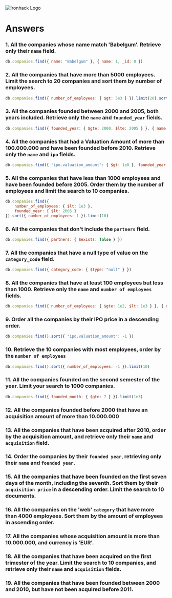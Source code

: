 ![Ironhack Logo](https://i.imgur.com/1QgrNNw.png)

# Answers

### 1. All the companies whose name match 'Babelgum'. Retrieve only their `name` field.

```javascript
db.companies.find({ name: "Babelgum" }, { name: 1, _id: 0 })
```

### 2. All the companies that have more than 5000 employees. Limit the search to 20 companies and sort them by **number of employees**.

```javascript
db.companies.find({ number_of_employees: { $gt: 5e3 } }).limit(20).sort({ number_of_employees: 1 })
```

### 3. All the companies founded between 2000 and 2005, both years included. Retrieve only the `name` and `founded_year` fields.

```javascript
db.companies.find({ founded_year: { $gte: 2000, $lte: 2005 } }, { name: 1, founded_year: 1, _id: 0 })
```

### 4. All the companies that had a Valuation Amount of more than 100.000.000 and have been founded before 2010. Retrieve only the `name` and `ipo` fields.

```javascript
db.companies.find({ "ipo.valuation_amount": { $gt: 1e8 }, founded_year: { $lt: 2010 } }, { name: 1, ipo: 1, _id: 0 })
```

### 5. All the companies that have less than 1000 employees and have been founded before 2005. Order them by the number of employees and limit the search to 10 companies.

```javascript
db.companies.find({ 
    number_of_employees: { $lt: 1e3 },
    founded_year: { $lt: 2005 } 
}).sort({ number_of_employees: 1 }).limit(10)
```

### 6. All the companies that don't include the `partners` field.

```javascript
db.companies.find({ partners: { $exists: false } })
```

### 7. All the companies that have a null type of value on the `category_code` field.

```javascript
db.companies.find({ category_code: { $type: "null" } })
```

### 8. All the companies that have at least 100 employees but less than 1000. Retrieve only the `name` and `number of employees` fields.

```javascript
db.companies.find({ number_of_employees: { $gte: 1e2, $lt: 1e3 } }, { name: 1, number_of_employees: 1, _id: 0 })
```

### 9. Order all the companies by their IPO price in a descending order.

```javascript
db.companies.find().sort({ "ipo.valuation_amount": -1 })
```

### 10. Retrieve the 10 companies with most employees, order by the `number of employees`

```javascript
db.companies.find().sort({ number_of_employees: -1 }).limit(10)
```

### 11. All the companies founded on the second semester of the year. Limit your search to 1000 companies.

```javascript
db.companies.find({ founded_month: { $gte: 7 } }).limit(1e3)
```

### 12. All the companies founded before 2000 that have an acquisition amount of more than 10.000.000

<!-- Your Code Goes Here -->

### 13. All the companies that have been acquired after 2010, order by the acquisition amount, and retrieve only their `name` and `acquisition` field.

<!-- Your Code Goes Here -->

### 14. Order the companies by their `founded year`, retrieving only their `name` and `founded year`.

<!-- Your Code Goes Here -->

### 15. All the companies that have been founded on the first seven days of the month, including the seventh. Sort them by their `acquisition price` in a descending order. Limit the search to 10 documents.

<!-- Your Code Goes Here -->

### 16. All the companies on the 'web' `category` that have more than 4000 employees. Sort them by the amount of employees in ascending order.

<!-- Your Code Goes Here -->

### 17. All the companies whose acquisition amount is more than 10.000.000, and currency is 'EUR'.

<!-- Your Code Goes Here -->

### 18. All the companies that have been acquired on the first trimester of the year. Limit the search to 10 companies, and retrieve only their `name` and `acquisition` fields.

<!-- Your Code Goes Here -->

### 19. All the companies that have been founded between 2000 and 2010, but have not been acquired before 2011.

<!-- Your Code Goes Here -->
